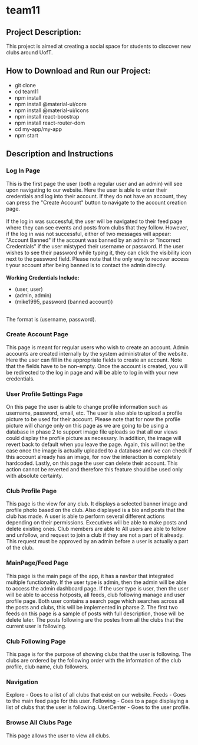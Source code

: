 # team11
## Project Description:
This project is aimed at creating a social space for students to discover new clubs around UofT.

## How to Download and Run our Project:
* git clone 
* cd team11
* npm install
* npm install @material-ui/core
* npm install @material-ui/icons
* npm install react-boostrap
* npm install react-router-dom
* cd my-app/my-app
* npm start



## Description and Instructions
### Log In Page
This is the first page the user (both a regular user and an admin) will see upon navigating to our website. Here the user is able to enter their credentials and log into their account. If they do not have an account, they can press the "Create Account" button to navigate to the account creation page. <br/>
<br/>
If the log in was successful, the user will be navigated to their feed page where they can see events and posts from clubs that they follow.
However, if the log in was not successful, either of two messages will appear: "Account Banned" if the account was banned by an admin or "Incorrect Credentials" if the user mistyped their username or password. If the user wishes to see their password while typing it, they can click the visibility icon next to the password field. Please note that the only way to recover access t your account after being banned is to contact the admin directly. <br/>
<br/>
__Working Credentials Include:__
* (user, user)
* (admin, admin)
* (mike1995, password (banned account))
<br/>
The format is (username, password).

### Create Account Page
This page is meant for regular users who wish to create an account. Admin accounts are created internally by the system administrator of the website. Here the user can fill in the appropriate fields to create an account. Note that the fields have to be non-empty. Once the account is created, you will be redirected to the log in page and will be able to log in with your new credentials.

### User Profile Settings Page
On this page the user is able to change profile information such as username, password, email, etc. The user is also able to upload a profile picture to be used for their account. Please note that for now the profile picture will change only on this page as we are going to be using a database in phase 2 to support image file uploads so that all our views could display the profile picture as necessary. In addition, the image will revert back to default when you leave the page. Again, this will not be the case once the image is actually uploaded to a database and we can check if this account already has an image, for now the interaction is completely hardcoded. Lastly, on this page the user can delete their account. This action cannot be reverted and therefore this feature should be used only with absolute certainty. 

### Club Profile Page
This page is the view for any club. It displays a selected banner image and profile photo based on the club. Also displayed is a bio and posts that the club has made. A user is able to perform several different actions depending on their permissions. Executives will be able to make posts and delete existing ones. Club members are able to All users are able to follow and unfollow, and request to join a club if they are not a part of it already. This request must be approved by an admin before a user is actually a part of the club.

### MainPage/Feed Page
This page is the main page of the app, it has a navbar that integrated multiple functionality. If the user type is admin, then the admin will be able to access the admin dashboard page. If the user type is user, then the user will be able to access hotposts, all feeds, club following manage and user profile page. Both user contains a search page which searches across all the posts and clubs, this will be implemented in pharse 2. The first two feeds on this page is a sample of posts with full description, those will be delete later. The posts following are the postes from all the clubs that the current user is following.

### Club Following Page
This page is for the purpose of showing clubs that the user is following. The clubs are ordered by the following order with the information of the club profile, club name, club followers. 

### Navigation 
Explore - Goes to a list of all clubs that exist on our website.
Feeds   - Goes to the main feed page for this user.
Following - Goes to a page displaying a list of clubs that the user is following.
UserCenter - Goes to the user profile.

### Browse All Clubs Page 
This page allows the user to view all clubs. 
